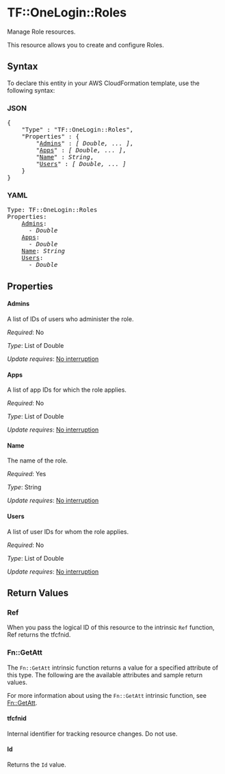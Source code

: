 # TF::OneLogin::Roles

Manage Role resources.

This resource allows you to create and configure Roles.

## Syntax

To declare this entity in your AWS CloudFormation template, use the following syntax:

### JSON

<pre>
{
    "Type" : "TF::OneLogin::Roles",
    "Properties" : {
        "<a href="#admins" title="Admins">Admins</a>" : <i>[ Double, ... ]</i>,
        "<a href="#apps" title="Apps">Apps</a>" : <i>[ Double, ... ]</i>,
        "<a href="#name" title="Name">Name</a>" : <i>String</i>,
        "<a href="#users" title="Users">Users</a>" : <i>[ Double, ... ]</i>
    }
}
</pre>

### YAML

<pre>
Type: TF::OneLogin::Roles
Properties:
    <a href="#admins" title="Admins">Admins</a>: <i>
      - Double</i>
    <a href="#apps" title="Apps">Apps</a>: <i>
      - Double</i>
    <a href="#name" title="Name">Name</a>: <i>String</i>
    <a href="#users" title="Users">Users</a>: <i>
      - Double</i>
</pre>

## Properties

#### Admins

A list of IDs of users who administer the role.

_Required_: No

_Type_: List of Double

_Update requires_: [No interruption](https://docs.aws.amazon.com/AWSCloudFormation/latest/UserGuide/using-cfn-updating-stacks-update-behaviors.html#update-no-interrupt)

#### Apps

A list of app IDs for which the role applies.

_Required_: No

_Type_: List of Double

_Update requires_: [No interruption](https://docs.aws.amazon.com/AWSCloudFormation/latest/UserGuide/using-cfn-updating-stacks-update-behaviors.html#update-no-interrupt)

#### Name

The name of the role.

_Required_: Yes

_Type_: String

_Update requires_: [No interruption](https://docs.aws.amazon.com/AWSCloudFormation/latest/UserGuide/using-cfn-updating-stacks-update-behaviors.html#update-no-interrupt)

#### Users

A list of user IDs for whom the role applies.

_Required_: No

_Type_: List of Double

_Update requires_: [No interruption](https://docs.aws.amazon.com/AWSCloudFormation/latest/UserGuide/using-cfn-updating-stacks-update-behaviors.html#update-no-interrupt)

## Return Values

### Ref

When you pass the logical ID of this resource to the intrinsic `Ref` function, Ref returns the tfcfnid.

### Fn::GetAtt

The `Fn::GetAtt` intrinsic function returns a value for a specified attribute of this type. The following are the available attributes and sample return values.

For more information about using the `Fn::GetAtt` intrinsic function, see [Fn::GetAtt](https://docs.aws.amazon.com/AWSCloudFormation/latest/UserGuide/intrinsic-function-reference-getatt.html).

#### tfcfnid

Internal identifier for tracking resource changes. Do not use.

#### Id

Returns the <code>Id</code> value.

